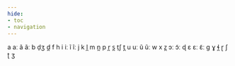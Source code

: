 ```yaml
---
hide:
- toc
- navigation
---
```

a
aː
ã
ãː
b
d̠ʒ
d̪
f
h
i
iː
ĩ
ĩː
j
k
l̪
m
n̪
p
r̪
s̪
t̠ʃ
t̪
u
uː
ũ
ũː
w
x
z̪
ɔː
ɔ̃ː
ɖ
ɛ
ɛː
ɛ̃ː
ɡ
ɣ
ɬ̪
ɽ
ʃ
ʈ
ʒ
